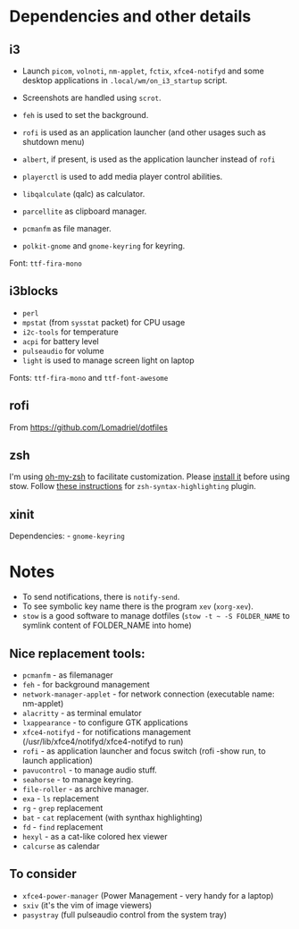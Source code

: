 # Dependencies and other details

## i3

- Launch `picom`, `volnoti`, `nm-applet`, `fctix`, `xfce4-notifyd` and some desktop applications in `.local/wm/on_i3_startup` script.
- Screenshots are handled using `scrot`.
- `feh` is used to set the background.
- `rofi` is used as an application launcher (and other usages such as shutdown menu)
- `albert`, if present, is used as the application launcher instead of `rofi`
- `playerctl` is used to add media player control abilities.

- `libqalculate` (qalc) as calculator.
- `parcellite` as clipboard manager.
- `pcmanfm` as file manager.
- `polkit-gnome` and `gnome-keyring` for keyring.

Font: `ttf-fira-mono`

## i3blocks

- `perl`
- `mpstat` (from `sysstat` packet) for CPU usage
- `i2c-tools` for temperature
- `acpi` for battery level
- `pulseaudio` for volume
- `light` is used to manage screen light on laptop

Fonts: `ttf-fira-mono` and `ttf-font-awesome`

## rofi

From https://github.com/Lomadriel/dotfiles

## zsh

I'm using [oh-my-zsh](https://github.com/robbyrussell/oh-my-zsh#basic-installation) to facilitate customization.
Please [install it](https://github.com/robbyrussell/oh-my-zsh#basic-installation) before using stow.
Follow [these instructions](https://github.com/zsh-users/zsh-syntax-highlighting/blob/master/INSTALL.md#oh-my-zsh) for `zsh-syntax-highlighting` plugin.

## xinit

Dependencies:
    - `gnome-keyring`

# Notes

- To send notifications, there is `notify-send`.
- To see symbolic key name there is the program `xev` (`xorg-xev`).
- `stow` is a good software to manage dotfiles (`stow -t ~ -S FOLDER_NAME` to symlink content of FOLDER_NAME into home)

## Nice replacement tools:

- `pcmanfm` - as filemanager
- `feh` - for background management
- `network-manager-applet` - for network connection (executable name: nm-applet)
- `alacritty` - as terminal emulator
- `lxappearance` - to configure GTK applications
- `xfce4-notifyd` - for notifications management (/usr/lib/xfce4/notifyd/xfce4-notifyd to run)
- `rofi` - as application launcher and focus switch (rofi -show run, to launch application)
- `pavucontrol` - to manage audio stuff.
- `seahorse` - to manage keyring.
- `file-roller` - as archive manager.
- `exa` - `ls` replacement
- `rg` - `grep` replacement
- `bat` - `cat` replacement (with synthax highlighting)
- `fd` - `find` replacement
- `hexyl` - as a cat-like colored hex viewer
- `calcurse` as calendar

## To consider

- `xfce4-power-manager` (Power Management - very handy for a laptop)
- `sxiv` (it's the vim of image viewers)
- `pasystray` (full pulseaudio control from the system tray)
